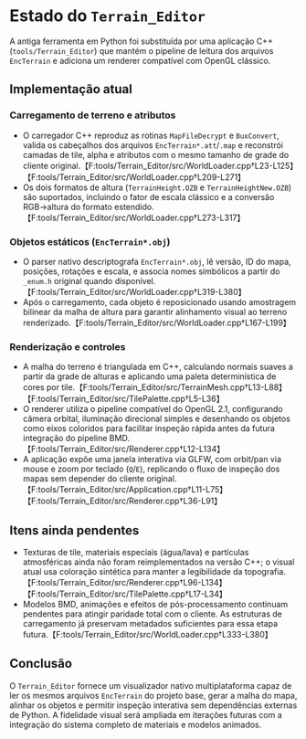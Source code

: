 # Estado do `Terrain_Editor`

A antiga ferramenta em Python foi substituída por uma aplicação C++ (`tools/Terrain_Editor`)
que mantém o pipeline de leitura dos arquivos `EncTerrain` e adiciona um renderer
compatível com OpenGL clássico.

## Implementação atual

### Carregamento de terreno e atributos
* O carregador C++ reproduz as rotinas `MapFileDecrypt` e `BuxConvert`, valida os
  cabeçalhos dos arquivos `EncTerrain*.att`/`.map` e reconstrói camadas de tile,
  alpha e atributos com o mesmo tamanho de grade do cliente original.【F:tools/Terrain_Editor/src/WorldLoader.cpp†L23-L125】【F:tools/Terrain_Editor/src/WorldLoader.cpp†L209-L271】
* Os dois formatos de altura (`TerrainHeight.OZB` e `TerrainHeightNew.OZB`) são
  suportados, incluindo o fator de escala clássico e a conversão RGB→altura do
  formato estendido.【F:tools/Terrain_Editor/src/WorldLoader.cpp†L273-L317】

### Objetos estáticos (`EncTerrain*.obj`)
* O parser nativo descriptografa `EncTerrain*.obj`, lê versão, ID do mapa,
  posições, rotações e escala, e associa nomes simbólicos a partir do
  `_enum.h` original quando disponível.【F:tools/Terrain_Editor/src/WorldLoader.cpp†L319-L380】
* Após o carregamento, cada objeto é reposicionado usando amostragem bilinear da
  malha de altura para garantir alinhamento visual ao terreno renderizado.【F:tools/Terrain_Editor/src/WorldLoader.cpp†L167-L199】

### Renderização e controles
* A malha do terreno é triangulada em C++, calculando normais suaves a partir da
  grade de alturas e aplicando uma paleta determinística de cores por tile.【F:tools/Terrain_Editor/src/TerrainMesh.cpp†L13-L88】【F:tools/Terrain_Editor/src/TilePalette.cpp†L5-L36】
* O renderer utiliza o pipeline compatível do OpenGL 2.1, configurando câmera
  orbital, iluminação direcional simples e desenhando os objetos como eixos
  coloridos para facilitar inspeção rápida antes da futura integração do
  pipeline BMD.【F:tools/Terrain_Editor/src/Renderer.cpp†L12-L134】
* A aplicação expõe uma janela interativa via GLFW, com orbit/pan via mouse e
  zoom por teclado (`Q`/`E`), replicando o fluxo de inspeção dos mapas sem
  depender do cliente original.【F:tools/Terrain_Editor/src/Application.cpp†L11-L75】【F:tools/Terrain_Editor/src/Renderer.cpp†L36-L91】

## Itens ainda pendentes
* Texturas de tile, materiais especiais (água/lava) e partículas atmosféricas
  ainda não foram reimplementados na versão C++; o visual atual usa coloração
  sintética para manter a legibilidade da topografia.【F:tools/Terrain_Editor/src/Renderer.cpp†L96-L134】【F:tools/Terrain_Editor/src/TilePalette.cpp†L17-L34】
* Modelos BMD, animações e efeitos de pós-processamento continuam pendentes para
  atingir paridade total com o cliente. As estruturas de carregamento já
  preservam metadados suficientes para essa etapa futura.【F:tools/Terrain_Editor/src/WorldLoader.cpp†L333-L380】

## Conclusão

O `Terrain_Editor` fornece um visualizador nativo multiplataforma capaz de ler os
mesmos arquivos `EncTerrain` do projeto base, gerar a malha do mapa, alinhar os
objetos e permitir inspeção interativa sem dependências externas de Python. A
fidelidade visual será ampliada em iterações futuras com a integração do sistema
completo de materiais e modelos animados.
